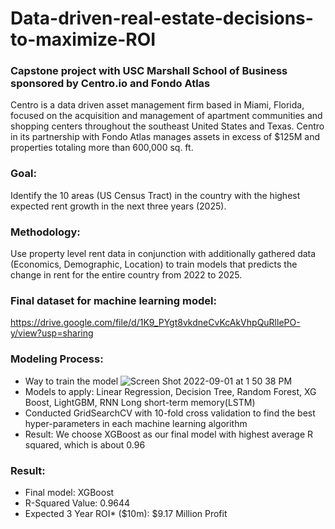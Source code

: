 # Data-driven-real-estate-decisions-to-maximize-ROI

### Capstone project with USC Marshall School of Business sponsored by Centro.io and Fondo Atlas    
Centro is a data driven asset management firm based in Miami, Florida, focused on the acquisition and management of apartment communities and shopping centers throughout the southeast United States and Texas. Centro in its partnership with Fondo Atlas manages assets in excess of $125M and properties totaling more than 600,000 sq. ft.

### Goal: 
Identify the 10 areas (US Census Tract) in the country with the highest expected rent growth in the next three years (2025).

### Methodology: 
Use property level rent data in conjunction with additionally gathered data (Economics, Demographic, Location) to train models that predicts the change in rent for the entire country from 2022 to 2025.

### Final dataset for machine learning model: 
https://drive.google.com/file/d/1K9_PYgt8vkdneCvKcAkVhpQuRllePO-y/view?usp=sharing

### Modeling Process: 
  - Way to train the model ![Screen Shot 2022-09-01 at 1 50 38 PM](https://user-images.githubusercontent.com/96958028/188010072-8c869895-39ba-448c-bc7c-2120a2cbed8e.png)
  - Models to apply: Linear Regression, Decision Tree, Random Forest, XG Boost, LightGBM, RNN Long short-term memory(LSTM)  
  - Conducted GridSearchCV with 10-fold cross validation to find the best hyper-parameters in each machine learning algorithm 
  - Result: We choose XGBoost as our final model with highest average R squared, which is about 0.96

### Result:  
  - Final model: XGBoost 
  - R-Squared Value: 0.9644
  - Expected 3 Year ROI* ($10m): $9.17 Million Profit
  
  
